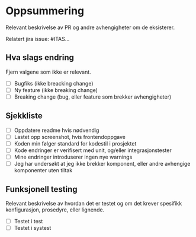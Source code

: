 # Oppsummering

Relevant beskrivelse av PR og andre avhengigheter om de eksisterer.

Relatert jira issue: #ITAS...

## Hva slags endring

Fjern valgene som ikke er relevant.

- [ ] Bugfiks (ikke breacking change)
- [ ] Ny feature (ikke breaking change)
- [ ] Breaking change (bug, eller feature som brekker avhengigheter)

## Sjekkliste

- [ ] Oppdatere readme hvis nødvendig
- [ ] Lastet opp screenshot, hvis frontendoppgave
- [ ] Koden min følger standard for kodestil i prosjektet
- [ ] Kode endringer er verifisert med unit, og/eller integrasjonstester
- [ ] Mine endringer introduserer ingen nye warnings
- [ ] Jeg har undersøkt at jeg ikke brekker komponent, eller andre avhengige komponenter uten tiltak

## Funksjonell testing

Relevant beskrivelse av hvordan det er testet og om det krever spesifikk konfigurasjon, prosedyre, eller lignende.

- [ ] Testet i test
- [ ] Testet i systest
